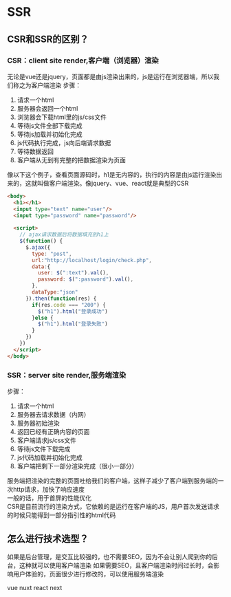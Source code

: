 # SSR
## CSR和SSR的区别？
### CSR：client site render,客户端（浏览器）渲染
无论是vue还是jquery，页面都是由js渲染出来的，js是运行在浏览器端，所以我们称之为客户端渲染
步骤：
1. 请求一个html
2. 服务器会返回一个html
3. 浏览器会下载html里的js/css文件
4. 等待js文件全部下载完成
5. 等待js加载并初始化完成
6. js代码执行完成，js向后端请求数据
7. 等待数据返回
8. 客户端从无到有完整的把数据渲染为页面


像以下这个例子，查看页面源码时，h1是无内容的，执行的内容是由js运行渲染出来的，这就叫做客户端渲染。像jquery、vue、react就是典型的CSR
```html
<body>
  <h1></h1>
  <input type="text" name="user"/>
  <input type="password" name="password"/>
  
  <script>
    // ajax请求数据后将数据填充到h1上
    $(function() {
      $.ajax({
        type: "post",
        url:"http://localhost/login/check.php",
        data:{
          user: $(":text").val(),
          password: $(":password").val(),
        },
        dataType:"json"
      }).then(function(res) {
        if(res.code === "200") {
          $("h1").html("登录成功")
        }else {
          $("h1").html("登录失败")
        }
      })
    })
  </script>
</body>
```

### SSR：server site render,服务端渲染
步骤：
1. 请求一个html
2. 服务器去请求数据（内网）
3. 服务器初始渲染
4. 返回已经有正确内容的页面
5. 客户端请求js/css文件
6. 等待js文件下载完成
7. js代码加载并初始化完成
8. 客户端把剩下一部分渲染完成（很小一部分）


服务端把渲染的完整的页面吐给我们的客户端，这样子减少了客户端到服务端的一次http请求，加快了响应速度  
一般的话，用于首屏的性能优化  
CSR是目前流行的渲染方式，它依赖的是运行在客户端的JS，用户首次发送请求的时候只能得到一部分指引性的html代码  

## 怎么进行技术选型？
如果是后台管理，是交互比较强的，也不需要SEO，因为不会让别人爬到你的后台，这种就可以使用客户端渲染
如果需要SEO，且客户端渲染时间过长时，会影响用户体验的，页面很少进行修改的，可以使用服务端渲染

vue nuxt
react next
